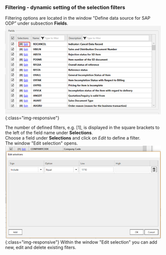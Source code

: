 ### Filtering - dynamic setting of the selection filters
Filtering options are located in the window "Define data source for SAP ODP” under subsection **Fields**.<br/>
![ODP Fields](/img/content/odp/odp-fiter.png){:class="img-responsive"}

The number of defined filters, e.g. [1], is displayed in the square brackets to the left of the field name under **Selections**.<br/>
Choose a field under **Selections** and click on *Edit* to define a filter.<br/>
The window "Edit selection" opens. 
<br/>
![ODP ABAP CDS View Filter](/img/content/odp/odp-component-cds-costcenter-03-filter.png){:class="img-responsive"}
Within the window "Edit selection" you can add new, edit and delete existing fiters.






